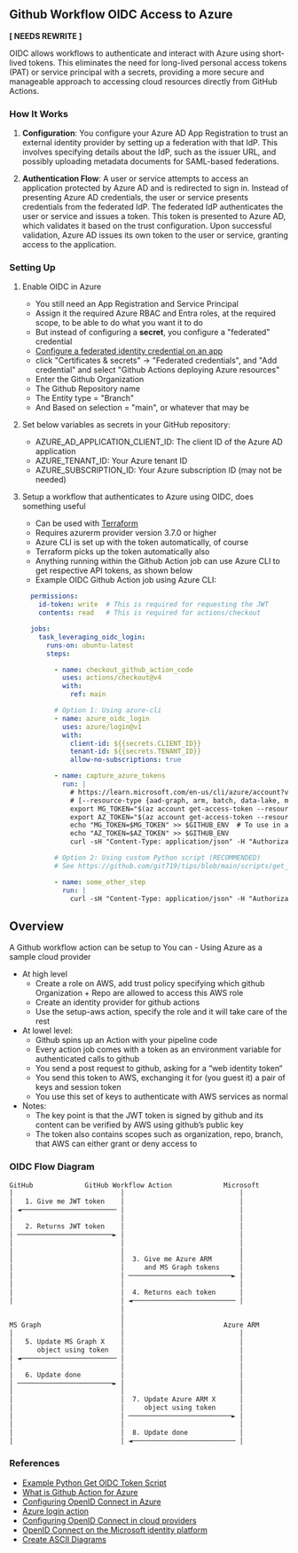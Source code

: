 ## Github Workflow OIDC Access to Azure

**[ NEEDS REWRITE ]**

OIDC allows workflows to authenticate and interact with Azure using short-lived tokens. This eliminates the need for long-lived personal access tokens (PAT) or service principal with a secrets, providing a more secure and manageable approach to accessing cloud resources directly from GitHub Actions.

### How It Works
1. **Configuration**: You configure your Azure AD App Registration to trust an external identity provider by setting up a federation with that IdP. This involves specifying details about the IdP, such as the issuer URL, and possibly uploading metadata documents for SAML-based federations.

2. **Authentication Flow**: A user or service attempts to access an application protected by Azure AD and is redirected to sign in. Instead of presenting Azure AD credentials, the user or service presents credentials from the federated IdP. The federated IdP authenticates the user or service and issues a token. This token is presented to Azure AD, which validates it based on the trust configuration. Upon successful validation, Azure AD issues its own token to the user or service, granting access to the application.

### Setting Up
1. Enable OIDC in Azure
    - You still need an App Registration and Service Principal
    - Assign it the required Azure RBAC and Entra roles, at the required scope, to be able to do what you want it to do
    - But instead of configuring a **secret**, you configure a "federated" credential
    - [Configure a federated identity credential on an app](https://learn.microsoft.com/en-us/entra/workload-id/workload-identity-federation-create-trust?pivots=identity-wif-apps-methods-azp#github-actions)
    - click "Certificates & secrets" -> "Federated credentials", and "Add credential" and select "Github Actions deploying Azure resources"
    - Enter the Github Organization
    - The Github Repository name
    - The Entity type = "Branch"
    - And Based on selection = "main", or whatever that may be

2. Set below variables as secrets in your GitHub repository:
    - AZURE_AD_APPLICATION_CLIENT_ID: The client ID of the Azure AD application
    - AZURE_TENANT_ID: Your Azure tenant ID
    - AZURE_SUBSCRIPTION_ID: Your Azure subscription ID (may not be needed)

3. Setup a workflow that authenticates to Azure using OIDC, does something useful
    - Can be used with [Terraform](https://registry.terraform.io/providers/hashicorp/azurerm/latest/docs/guides/service_principal_oidc)
    - Requires azurerm provider version 3.7.0 or higher
    - Azure CLI is set up with the token automatically, of course
    - Terraform picks up the token automatically also
    - Anything running within the Github Action job can use Azure CLI to get respective API tokens, as shown below
    - Example OIDC Github Action job using Azure CLI:

    ```yaml 
      permissions:
        id-token: write  # This is required for requesting the JWT
        contents: read   # This is required for actions/checkout

      jobs:
        task_leveraging_oidc_login:
          runs-on: ubuntu-latest
          steps:

            - name: checkout_github_action_code
              uses: actions/checkout@v4
              with:
                ref: main

            # Option 1: Using azure-cli
            - name: azure_oidc_login
              uses: azure/login@v1
              with:
                client-id: ${{secrets.CLIENT_ID}}
                tenant-id: ${{secrets.TENANT_ID}}
                allow-no-subscriptions: true  

            - name: capture_azure_tokens
              run: |
                # https://learn.microsoft.com/en-us/cli/azure/account?view=azure-cli-latest#az-account-get-access-token
                # [--resource-type {aad-graph, arm, batch, data-lake, media, ms-graph, oss-rdbms}]
                export MG_TOKEN="$(az account get-access-token --resource-type ms-graph --query accessToken -o tsv)"
                export AZ_TOKEN="$(az account get-access-token --resource-type arm --query accessToken -o tsv)"
                echo "MG_TOKEN=$MG_TOKEN" >> $GITHUB_ENV  # To use in another step 
                echo "AZ_TOKEN=$AZ_TOKEN" >> $GITHUB_ENV
                curl -sH "Content-Type: application/json" -H "Authorization: Bearer ${AZ_TOKEN}" -X GET "https://management.azure.com/subscriptions?api-version=2022-12-01" | jq

            # Option 2: Using custom Python script (RECOMMENDED)
            # See https://github.com/git719/tips/blob/main/scripts/get_oidc_tokens.py

            - name: some_other_step
              run: |
                curl -sH "Content-Type: application/json" -H "Authorization: Bearer ${{env.MG_TOKEN}}" -X GET "https://graph.microsoft.com/v1.0/users" | jq
    ```

## Overview

A Github workflow action can be setup to You can - Using Azure as a sample cloud provider
- At high level
  - Create a role on AWS, add trust policy specifying which github Organization + Repo are allowed to access this AWS role
  - Create an identity provider for github actions
  - Use the setup-aws action, specify the role and it will take care of the rest
- At lowel level:
  - Github spins up an Action with your pipeline code
  - Every action job comes with a token as an environment variable for authenticated calls to github
  - You send a post request to github, asking for a “web identity token“
  - You send this token to AWS, exchanging it for (you guest it) a pair of keys and session token
  - You use this set of keys to authenticate with AWS services as normal
- Notes:
  - The key point is that the JWT token is signed by github and its content can be verified by AWS using github’s public key
  - The token also contains scopes such as organization, repo, branch, that AWS can either grant or deny access to

### OIDC Flow Diagram

```bash
GitHub             GitHub Workflow Action             Microsoft
│                           │                             │
│   1. Give me JWT token    │                             │
│ ◄──────────────────────── │                             │
│                           │                             │
│   2. Returns JWT token    │                             │
│ ────────────────────────► │                             │
│                           │                             │
│                           │                             │
│                           │  3. Give me Azure ARM       │
│                           │     and MS Graph tokens     │
│                           │ ──────────────────────────► │
│                           │                             │
│                           │  4. Returns each token      │
│                           │ ◄────────────────────────── │
                            │                             
                            │                             
MS Graph                    │                         Azure ARM
│                           │                             │
│   5. Update MS Graph X    │                             │
│      object using token   │                             │
│ ◄──────────────────────── │                             │
│                           │                             │
│   6. Update done          │                             │
│ ────────────────────────► │                             │
│                           │                             │
│                           │  7. Update Azure ARM X      │
│                           │     object using token      │
│                           │ ──────────────────────────► │
│                           │                             │
│                           │  8. Update done             │
│                           │ ◄────────────────────────── │
```

### References
- [Example Python Get OIDC Token Script](https://github.com/git719/tips/blob/main/scripts/get_oidc_tokens.py)
- [What is Github Action for Azure](https://learn.microsoft.com/en-us/azure/developer/github/github-actions) 
- [Configuring OpenID Connect in Azure](https://docs.github.com/en/actions/deployment/security-hardening-your-deployments/configuring-openid-connect-in-azure)
- [Azure login action](https://github.com/marketplace/actions/azure-login)
- [Configuring OpenID Connect in cloud providers](https://docs.github.com/en/actions/security-for-github-actions/security-hardening-your-deployments/configuring-openid-connect-in-cloud-providers)
- [OpenID Connect on the Microsoft identity platform](https://learn.microsoft.com/en-us/entra/identity-platform/v2-protocols-oidc)
- [Create ASCII Diagrams](https://asciiflow.com/#/)
